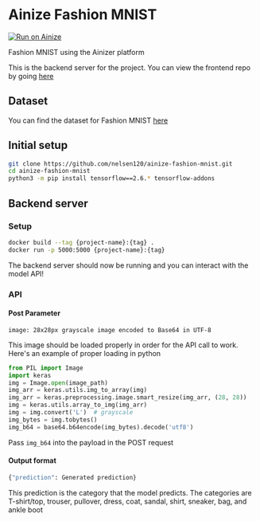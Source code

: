 # Ainize Fashion MNIST

[![Run on Ainize](https://ainize.ai/images/run_on_ainize_button.svg)](https://ainize.ai/nelsen129/ainize-fashion-mnist?branch=main)

Fashion MNIST using the Ainizer platform

This is the backend server for the project. You can view the frontend repo by going [here](https://github.com/nelsen129/ainize-fashion-mnist-frontend)

## Dataset

You can find the dataset for Fashion MNIST [here](https://github.com/zalandoresearch/fashion-mnist)

## Initial setup

```bash
git clone https://github.com/nelsen120/ainize-fashion-mnist.git
cd ainize-fashion-mnist
python3 -m pip install tensorflow==2.6.* tensorflow-addons
```

## Backend server

### Setup

```bash
docker build --tag {project-name}:{tag} . 
docker run -p 5000:5000 {project-name}:{tag}
```

The backend server should now be running and you can interact with the model API!

### API 

#### Post Parameter

```
image: 28x28px grayscale image encoded to Base64 in UTF-8
```

This image should be loaded properly in order for the API call to work. 
Here's an example of proper loading in python

```python
from PIL import Image
import keras
img = Image.open(image_path)
img_arr = keras.utils.img_to_array(img)
img_arr = keras.preprocessing.image.smart_resize(img_arr, (28, 28))
img = keras.utils.array_to_img(img_arr)
img = img.convert('L')  # grayscale
img_bytes = img.tobytes()
img_b64 = base64.b64encode(img_bytes).decode('utf8')
```

Pass `img_b64` into the payload in the POST request

#### Output format

```python
{"prediction": Generated prediction}
```

This prediction is the category that the model predicts. The categories are T-shirt/top, trouser, pullover, dress, 
coat, sandal, shirt, sneaker, bag, and ankle boot
